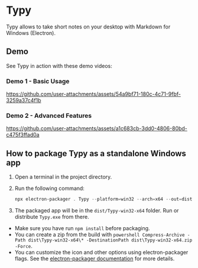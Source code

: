 # Typy

Typy allows to take short notes on your desktop with Markdown for Windows (Electron).

## Demo

See Typy in action with these demo videos:

### Demo 1 - Basic Usage

https://github.com/user-attachments/assets/54a9bf71-180c-4c71-9fbf-3259a37c4f1b

### Demo 2 - Advanced Features

https://github.com/user-attachments/assets/a1c683cb-3dd0-4806-80bd-c475f3ffad0a

## How to package Typy as a standalone Windows app

1. Open a terminal in the project directory.
2. Run the following command:

   ```powershell
   npx electron-packager . Typy --platform=win32 --arch=x64 --out=dist --overwrite
   ```

3. The packaged app will be in the `dist/Typy-win32-x64` folder. Run or distribute `Typy.exe` from there.

- Make sure you have run `npm install` before packaging.
- You can create a zip from the build with `powershell Compress-Archive -Path dist\Typy-win32-x64\* -DestinationPath dist\Typy-win32-x64.zip -Force`.
- You can customize the icon and other options using electron-packager flags. See the [electron-packager documentation](https://github.com/electron/electron-packager) for more details.
